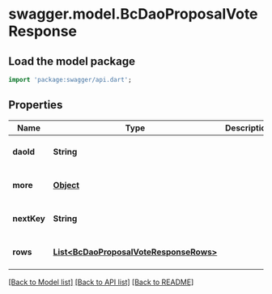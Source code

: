 # swagger.model.BcDaoProposalVoteResponse

## Load the model package
```dart
import 'package:swagger/api.dart';
```

## Properties
Name | Type | Description | Notes
------------ | ------------- | ------------- | -------------
**daoId** | **String** |  | [optional] [default to null]
**more** | [**Object**](Object.md) |  | [optional] [default to null]
**nextKey** | **String** |  | [optional] [default to null]
**rows** | [**List&lt;BcDaoProposalVoteResponseRows&gt;**](BcDaoProposalVoteResponseRows.md) |  | [optional] [default to []]

[[Back to Model list]](../README.md#documentation-for-models) [[Back to API list]](../README.md#documentation-for-api-endpoints) [[Back to README]](../README.md)


